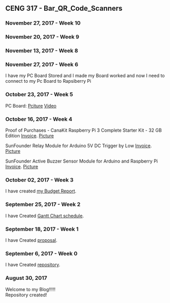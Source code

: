 
CENG 317 - Bar_QR_Code_Scanners
-------------
### November 27, 2017 - Week 10
### November 20, 2017 - Week 9
### November 13, 2017 - Week 8
### November 27, 2017 - Week 6
I have my PC Board Stored and I made my Board worked and now I need to connect to my Pc Board to Rapsiberry Pi
### October 23, 2017 - Week 5
PC Board:
[Pciture](https://github.com/VinoU/Bar-QR-code-scanners/blob/master/Pictures/IMG_3089.JPG)
[Video]()
### October 16, 2017 - Week 4
Proof of Purchases -
CanaKit Raspberry Pi 3 Complete Starter Kit - 32 GB Edition
[Invoice](https://github.com/VinoU/Bar-QR-code-scanners/blob/master/Invoices/CanaKit%20Raspberry%20Pi3.pdf).
[Picture](https://github.com/VinoU/Bar-QR-code-scanners/blob/master/Pictures/IMG_3112.JPG)

SunFounder Relay Module for Arduino 5V DC Trigger by Low
[Invoice](https://github.com/VinoU/Bar-QR-code-scanners/blob/master/Invoices/Relay%20Moudle.pdf).
[Picture](https://github.com/VinoU/Bar-QR-code-scanners/blob/master/Pictures/IMG_3105.JPG)

SunFounder Active Buzzer Sensor Module for Arduino and Raspberry Pi
[Invoice](https://github.com/VinoU/Bar-QR-code-scanners/blob/master/Invoices/Buzzer.pdf).
[Picture](https://github.com/VinoU/Bar-QR-code-scanners/blob/master/Pictures/IMG_3096.JPG)

### October 02, 2017 - Week 3
I have created [my Budget Report](https://github.com/VinoU/Bar-QR-code-scanners/blob/master/Parts%20Budget%20Vino%20Uthayakumar%20-%20new.xlsx).

### September 25, 2017 - Week 2

I have Created [Gantt Chart schedule](https://github.com/VinoU/Bar-QR-code-scanners/blob/master/Vino%20Uthayakumar_Project%20Schedule.mpp).  


### September 18, 2017 - Week 1

 I have Created [proposal](https://github.com/VinoU/Bar-QR-code-scanners/blob/master/vino_%20proposal.xlsx).

### September 6, 2017 - Week 0

I have Created [repository](https://github.com/VinoU/Bar-QR-code-scanners).

### August 30, 2017 

Welcome to my Blog!!!!!  
                                                 Repository created!

